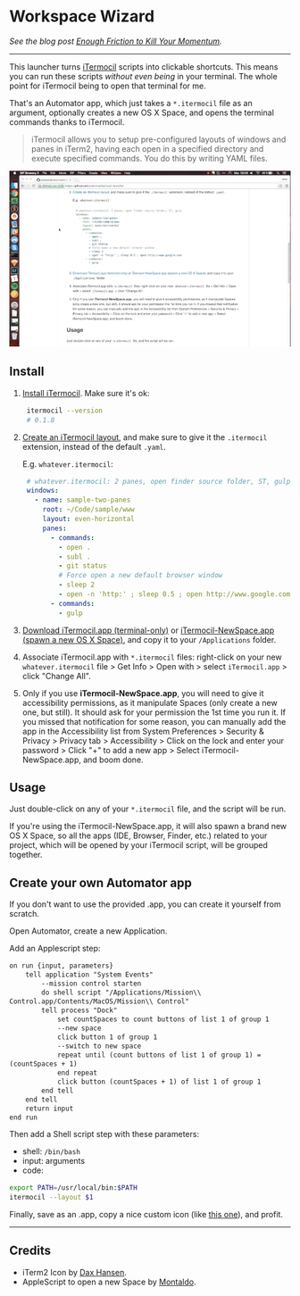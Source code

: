 # Workspace Wizard

*See the blog post [Enough Friction to Kill Your Momentum](http://tilyoumake.it/things/momentum).*

---

This launcher turns [iTermocil](https://github.com/TomAnthony/itermocil) scripts into clickable shortcuts. This means you can run these scripts *without even being* in your terminal. The whole point for iTermocil being to open that terminal for me.

That's an Automator app, which just takes a `*.itermocil` file as an argument, optionally creates a new OS X Space, and opens the terminal commands thanks to iTermocil.

> iTermocil allows you to setup pre-configured layouts of windows and panes in iTerm2, having each open in a specified directory and execute specified commands. You do this by writing YAML files.

![itermocil-launcher](workspace-wizard.gif)



## Install

1. [Install iTermocil](https://github.com/TomAnthony/itermocil#installing-itermocil). Make sure it's ok:

   ```sh
    itermocil --version
    # 0.1.8
   ```

2. [Create an iTermocil layout](https://github.com/TomAnthony/itermocil#examples), and make sure to give it the `.itermocil` extension, instead of the default `.yaml`.

    E.g. `whatever.itermocil`:

   ```yaml
    # whatever.itermocil: 2 panes, open finder source folder, ST, gulp
    windows:
      - name: sample-two-panes
        root: ~/Code/sample/www
        layout: even-horizontal
        panes:
          - commands:
            - open .
            - subl .
            - git status
            # Force open a new default browser window
            - sleep 2
            - open -n 'http:' ; sleep 0.5 ; open http://www.google.com
          - commands:
            - gulp
   ```

3. [Download iTermocil.app (terminal-only)](https://github.com/julienma/itermocil-launcher/releases/download/v0.2.0/iTermocil-v0.2.0.zip) or [iTermocil-NewSpace.app (spawn a new OS X Space)](https://github.com/julienma/itermocil-launcher/releases/download/v0.2.0/iTermocil-NewSpace-v0.2.0.zip), and copy it to your `/Applications` folder.

4. Associate iTermocil.app with `*.itermocil` files: right-click on your new `whatever.itermocil` file > Get Info > Open with > select `iTermocil.app` > click "Change All".

5. Only if you use **iTermocil-NewSpace.app**, you will need to give it accessibility permissions, as it manipulate Spaces (only create a new one, but still). It should ask for your permission the 1st time you run it. If you missed that notification for some reason, you can manually add the app in the Accessibility list from System Preferences > Security & Privacy > Privacy tab > Accessibility > Click on the lock and enter your password > Click "+" to add a new app > Select iTermocil-NewSpace.app, and boom done.

## Usage

Just double-click on any of your `*.itermocil` file, and the script will be run.

If you're using the iTermocil-NewSpace.app, it will also spawn a brand new OS X Space, so all the apps (IDE, Browser, Finder, etc.) related to your project, which will be opened by your iTermocil script, will be grouped together.

## Create your own Automator app

If you don't want to use the provided .app, you can create it yourself from scratch.

Open Automator, create a new Application.

Add an Applescript step:

```
on run {input, parameters}
    tell application "System Events"
        --mission control starten
        do shell script "/Applications/Mission\\ Control.app/Contents/MacOS/Mission\\ Control"
        tell process "Dock"
            set countSpaces to count buttons of list 1 of group 1
            --new space
            click button 1 of group 1
            --switch to new space
            repeat until (count buttons of list 1 of group 1) = (countSpaces + 1)
            end repeat
            click button (countSpaces + 1) of list 1 of group 1
        end tell
    end tell
    return input
end run
```

Then add a Shell script step with these parameters:
- shell: `/bin/bash`
- input: arguments
- code:

```sh
export PATH=/usr/local/bin:$PATH
itermocil --layout $1
```

Finally, save as an .app, copy a nice custom icon (like [this one](https://dribbble.com/shots/1343859-iTerm2-Icon)), and profit.

---

## Credits

- iTerm2 Icon by [Dax Hansen](https://dribbble.com/shots/1343859-iTerm2-Icon).
- AppleScript to open a new Space by [Montaldo](http://stackoverflow.com/a/29176079/1907212).
